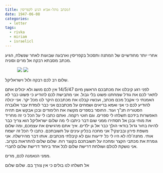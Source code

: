 ```yaml
---
title: מכתב מתל-אביא הגיע לקפריסין!
date: 1947-06-08
categories:
  - letter
tags:
  - rivka
  - miriam
  - israelicl
---
```


אחרי יותר מחודשיים של המתנה ותסכול בקפריסין
וארבעה שבועות לאחר שנשלח,
הגיע מכתב מסבתא רבקה אל מרים וסוניה.

<figure class="half">
    <a  href="/pupko-papers/assets/images/1947-06-08-miriam-1.jpg">
    <img src="/pupko-papers/assets/images/1947-06-08-miriam-1.jpg"></a>
    <a  href="/pupko-papers/assets/images/1947-06-08-miriam-2.jpg">
    <img src="/pupko-papers/assets/images/1947-06-08-miriam-2.jpg"></a>
</figure>

שלום רב לכם רבקה ולול וישראליקל.

לפני רגע קיבלנו את מכתבכם הראשון מיום 14/5/47
אין לכם מושג ולא יכולים אתם לתאר לכם את
גודל שמחתנו פשוט בלי גבול. אני מתבישת לכם להודיע
כי פשוט כבר לא האמנתי כי אקבל מכם מכתב, ועכשיו
קבלנו את מכתבכם היקר לנו מכל יקר. אני יכולה
להודיע לכם כי אני ואמא בריאים ושמחים על מכתבכם
אני כבר לומדת עבר אלגברה הסטוריה תנ"ך ועוד.
החוסר בספרים מקשה את הלימודים ובכן אבקש
אם תהיה האפשרות בידכם תשלחו לי ספרים.
וגם חוטי רקמה. ואתם כתבו לי על הכל כי זה
מחריד את מוחי ובכן אל תסתירו ממני שום דבר
כיתבו לי מה שלום ישראליקל הוא צריך כבר להיות
בחור גדול בודאי הולך כבר אל גן ילדים. איך אתם
מרגישים את עצמכם, ומה שלום משפת פירון ובביצקי?
אני מחכה בכליון עינים על תשובתכם. כתבו לי
הכל זה ישמח אותי. מחנה'לה לא היו לי כל ידיעות וגם לא קיבלתי מכתבים. אותו דבר מהירשלה.
אני גומרת את מכתבי הקצר ומחכה על תשובתכם
בקוצר רוח. שלום שלום להתראות בקרוב.
אני נושקת לכולם ושולחת דרישת שלום לכל אחד ביחוד דרישת שלום לחברי.

ממני הנאמנה לכם, מרים.

אל תשלחו לנו בולים כי אין צורך בם. שלום שלום

